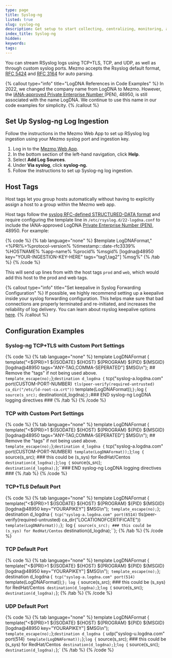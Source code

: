 ```yaml
---
type: page
title: Syslog-ng
listed: true
slug: syslog-ng
description: Get setup to start collecting, centralizing, monitoring, and analyzing your syslog-ng log files. Send log data from a variety of sources including syslog, rsyslog, AWS, JavaScript, JSON, Kubernetes, Docker, and more.
index_title: Syslog-ng
hidden: 
keywords: 
tags: 
---
```



You can stream RSyslog logs using TCP+TLS, TCP, and UDP, as well as through custom syslog ports. Mezmo accepts the Rsyslog default format, [RFC 5424](https://datatracker.ietf.org/doc/html/rfc5424) and [RFC 3164](https://datatracker.ietf.org/doc/html/rfc3164) for auto parsing.

{% callout type="info" title="LogDNA References in Code Examples" %}
In 2022, we changed the company name from LogDNA to Mezmo. However, the [IANA-approved Private Enterprise Number ](https://www.iana.org/assignments/enterprise-numbers/enterprise-numbers)(PEN), 48950, is still associated with the name LogDNA. We continue to use this name in our code examples for simplicity.
{% /callout %}

## Set Up Syslog-ng Log Ingestion

Follow the instructions in the Mezmo Web App to set up RSyslog log ingestion using your Mezmo syslog port and ingestion key.

1. Log in to the [Mezmo Web App](https://app.mezmo.com).
2. In the bottom section of the left-hand navigation, click **Help**.
3. Select **Add Log Sources**.
4. Under **Via syslog**, click **syslog-ng.**
5. Follow the instructions to set up Syslog-ng log ingestion.

## Host Tags

Host tags let you group hosts automatically without having to explicitly assign a host to a group within the Mezmo web app.

Host tags follow the [syslog RFC-defined STRUCTURED-DATA format](https://tools.ietf.org/html/rfc5424#section-6.3.2) and require configuring the template line in `/etc/rsyslog.d/22-logdna.conf` to include the IANA-approved LogDNA [Private Enterprise Number (PEN)](https://www.iana.org/assignments/enterprise-numbers/enterprise-numbers), 48950. For example:

{% code %}
{% tab language="none" %}
$template LogDNAFormat,"&lt;%PRI%&gt;%protocol-version% %timestamp:::date-rfc3339% %HOSTNAME% %app-name% %procid% %msgid% [logdna@48950 key=\"YOUR-INGESTION-KEY-HERE\" tags=\"tag1,tag2\"] %msg%"
{% /tab %}
{% /code %}

This will send up lines from with the host tags `prod` and `web`, which would add this host to the prod and web tags.

{% callout type="info" title="Set keepalive in Syslog Forwarding Configuration" %}
If possible, we highly recommend setting up a keepalive inside your syslog forwarding configuration. This helps make sure that bad connections are properly terminated and re-initiated, and increases the reliability of log delivery. You can learn about rsyslog keepalive options [here](https://www.rsyslog.com/doc/v8-stable/configuration/modules/omfwd.html#keepalive).
{% /callout %}

## Configuration Examples

### Syslog-ng TCP+TLS with Custom Port Settings

{% code %}
{% tab language="none" %}
template LogDNAFormat { template("&lt;${PRI}&gt;1 ${ISODATE} ${HOST} ${PROGRAM} ${PID} ${MSGID} [logdna@48950 tags=\"ANY-TAG,COMMA-SEPERATED\"] $MSG\n"); ## Remove the "tags" if not being used above.`` template_escape(no);``};``destination d_logdna {`` tcp("syslog-a.logdna.com" port(CUSTOM-PORT-NUMBER)`` tls(peer-verify(required-untrusted) ca_dir("/etc/ld-root-ca.crt"))`` template(LogDNAFormat));``};``log {`` source(s_src);`` destination(d_logdna);``};``### END syslog-ng LogDNA logging directives ###
{% /tab %}
{% /code %}

### TCP with Custom Port Settings

{% code %}
{% tab language="none" %}
template LogDNAFormat { template("&lt;${PRI}&gt;1 ${ISODATE} ${HOST} ${PROGRAM} ${PID} ${MSGID} [logdna@48950 tags=\"ANY-TAG,COMMA-SEPERATED\"] $MSG\n"); ## Remove the "tags" if not being used above.`` template_escape(no);``};``destination d_logdna {`` tcp("syslog-a.logdna.com" port(CUSTOM-PORT-NUMBER)`` template(LogDNAFormat));``};``log {`` source(s_src); ### this could be (s_sys) for RedHat/Centos`` destination(d_logdna);``};``log {`` source(s_src);`` destination(d_logdna);``};``### END syslog-ng LogDNA logging directives ###
{% /tab %}
{% /code %}

### TCP+TLS Default Port

{% code %}
{% tab language="none" %}
template LogDNAFormat { template("&lt;${PRI}&gt;1 ${ISODATE} ${HOST} ${PROGRAM} ${PID} ${MSGID} [logdna@48950 key=\"YOURAPIKEY\"] $MSG\n");`` template_escape(no);``};`` ``destination d_logdna {`` tcp("syslog-a.logdna.com" port(6514)`` tls(peer-verify(required-untrusted) ca_dir("LOCATIONOFCERTIFICATE"))`` template(LogDNAFormat));``};`` ``log {`` source(s_src); ### this could be (s_sys) for RedHat/Centos`` destination(d_logdna);``};
{% /tab %}
{% /code %}

### TCP Default Port

{% code %}
{% tab language="none" %}
template LogDNAFormat { template("&lt;${PRI}&gt;1 ${ISODATE} ${HOST} ${PROGRAM} ${PID} ${MSGID} [logdna@48950 key=\"YOURAPIKEY\"] $MSG\n");`` template_escape(no);``};`` ``destination d_logdna {`` tcp("syslog-a.logdna.com" port(514)`` template(LogDNAFormat));``};`` ``log {`` source(s_src); ### this could be (s_sys) for RedHat/Centos`` destination(d_logdna);``};``log {`` source(s_src);`` destination(d_logdna);``};
{% /tab %}
{% /code %}

### UDP Default Port

{% code %}
{% tab language="none" %}
template LogDNAFormat { template("&lt;${PRI}&gt;1 ${ISODATE} ${HOST} ${PROGRAM} ${PID} ${MSGID} [logdna@48950 key=\"YOURAPIKEY\"] $MSG\n");`` template_escape(no);``};``destination d_logdna {`` udp("syslog-u.logdna.com" port(514)`` template(LogDNAFormat));``};``log {`` source(s_src); ### this could be (s_sys) for RedHat/Centos`` destination(d_logdna);``};``log {`` source(s_src);`` destination(d_logdna);``};`
{% /tab %}
{% /code %}
